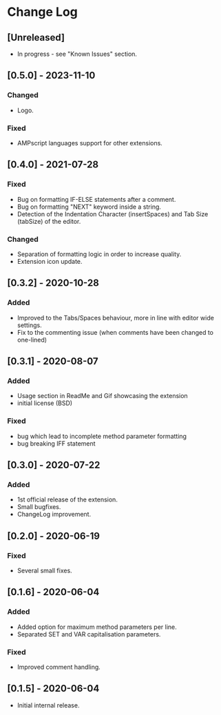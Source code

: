 # Change Log

## [Unreleased]
- In progress - see "Known Issues" section.

## [0.5.0] - 2023-11-10
### Changed
- Logo.

### Fixed
- AMPscript languages support for other extensions.

## [0.4.0] - 2021-07-28
### Fixed
- Bug on formatting IF-ELSE statements after a comment.
- Bug on formatting "NEXT" keyword inside a string.
- Detection of the Indentation Character (insertSpaces) and Tab Size (tabSize) of the editor.

### Changed
- Separation of formatting logic in order to increase quality.
- Extension icon update.

## [0.3.2] - 2020-10-28
### Added
- Improved to the Tabs/Spaces behaviour, more in line with editor wide settings.
- Fix to the commenting issue (when comments have been changed to one-lined)

## [0.3.1] - 2020-08-07
### Added
- Usage section in ReadMe and Gif showcasing the extension
- initial license (BSD)

### Fixed
- bug which lead to incomplete method parameter formatting
- bug breaking IFF statement

## [0.3.0] - 2020-07-22
### Added
- 1st official release of the extension.
- Small bugfixes.
- ChangeLog improvement.

## [0.2.0] - 2020-06-19
### Fixed
- Several small fixes.

## [0.1.6] - 2020-06-04
### Added
- Added option for maximum method parameters per line.
- Separated SET and VAR capitalisation parameters.
### Fixed
- Improved comment handling.

## [0.1.5] - 2020-06-04
- Initial internal release.